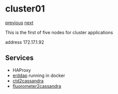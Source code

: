 # cluster01

[previous](../../) [next](../cluster02/)

This is the first of five nodes for cluster applications

address 172.17.1.92

## Services

  * HAProxy
  * [erddap](http://erddap.dm.marine.ie) running in docker
  * [ctd2cassandra](http://ctd2cassandra.dm.marine.ie)
  * [fluorometer2cassandra](http://fluorometer2cassandra.dm.marine.ie)

